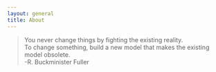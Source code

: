 ```yaml
---
layout: general
title: About
---
```


>You never change things by fighting the existing reality. <br>
To change something, build a new model that makes the existing model obsolete.<br>
-R. Buckminister Fuller
